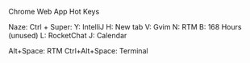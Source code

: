 Chrome Web App Hot Keys


Naze:
  Ctrl + Super:
    Y: IntelliJ
    H: New tab
    V: Gvim
    N: RTM
    B: 168 Hours (unused)
    L: RocketChat
    J: Calendar

  Alt+Space: RTM
  Ctrl+Alt+Space: Terminal
